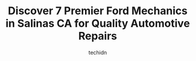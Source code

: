 ---
layout: ampstory
image: https://images.unsplash.com/photo-1568616389075-7ec27e747c9a?ixlib=rb-4.0.3&ixid=MnwxMjA3fDB8MHxwaG90by1wYWdlfHx8fGVufDB8fHx8&auto=format&fit=crop&w=640&h=853&q=80
author: techidn
featured: false
description: If youre in need of trustworthy and skilled Ford Mechanic in Salinas CA, USA, youll be pleased to discover the 7 best Ford Mechanic in town. Their expertise and commitment to customer sati
title: Discover 7 Premier Ford Mechanics in Salinas CA for Quality Automotive Repairs
cover:
   title: Discover 7 Premier Ford Mechanics in Salinas CA for Quality Automotive Repairs
   subtitle: Rickpate
   background: https://images.unsplash.com/photo-1568616389075-7ec27e747c9a?ixlib=rb-4.0.3&ixid=MnwxMjA3fDB8MHxwaG90by1wYWdlfHx8fGVufDB8fHx8&auto=format&fit=crop&w=640&h=853&q=80

pages: 
 - layout: thirds
   top: <h1>#1 Gomez Auto Repair</h1>
   bottom: "<p>So I reached out to a few shops and Gomez Auto Repair was quick to respond and offer a good rate for labor. I have a set of rear brakes and rotors and needed a shop to ta</p>"
   background: https://www.knot35.com/toplist/wp-content/uploads/2023/06/best-ford-mechanic-1-in-salinas-ca-1685837129.jpeg
   backgroundblur: true
 - layout: thirds
   top: <h1>#2 Luis Auto Repair</h1>
   bottom: "<p>369 E Market St, Salinas, CA 93901, United States</p>"
   background: https://www.knot35.com/toplist/wp-content/uploads/2023/06/best-ford-mechanic-2-in-salinas-ca-1685837130.jpeg
   cta:
      link: https://www.knot35.com/toplist/discover-7-premier-ford-mechanics-in-salinas-ca-for-quality-automotive-repairs/
      text: Discover 7 Premier Ford Mechanics in Salinas CA for Quality Automotive Repairs
 - layout: thirds
   top: <h1>#3 Dick Adams Automotive</h1>
   bottom: "<p>242 Griffin St, Salinas, CA 93901, United States</p>"
   background: https://www.knot35.com/toplist/wp-content/uploads/2023/06/best-ford-mechanic-3-in-salinas-ca-1685837130.jpeg
   cta:
      link: https://www.knot35.com/toplist/discover-7-premier-ford-mechanics-in-salinas-ca-for-quality-automotive-repairs/
      text: Discover 7 Premier Ford Mechanics in Salinas CA for Quality Automotive Repairs
 - layout: thirds
   top: <h1>#4 European Auto</h1>
   bottom: "<p>276 E Market St suite b, Salinas, CA 93901, United States</p>"
   background: https://images.unsplash.com/photo-1527067829737-402993088e6b?ixlib=rb-4.0.3&ixid=MnwxMjA3fDB8MHxwaG90by1wYWdlfHx8fGVufDB8fHx8&auto=format&fit=crop&w=640&h=853&q=80
   cta:
      link: https://www.knot35.com/toplist/discover-7-premier-ford-mechanics-in-salinas-ca-for-quality-automotive-repairs/
      text: Discover 7 Premier Ford Mechanics in Salinas CA for Quality Automotive Repairs
 - layout: thirds
   top: <h1>#5 Vitmars Auto Repair</h1>
   bottom: "<p>369 E Market St Unit J, Salinas, CA 93901, United States</p>"
   background: https://images.unsplash.com/photo-1620421680010-0766ff230392?ixlib=rb-4.0.3&ixid=MnwxMjA3fDB8MHxwaG90by1wYWdlfHx8fGVufDB8fHx8&auto=format&fit=crop&w=640&h=853&q=80
   cta:
      link: https://www.knot35.com/toplist/discover-7-premier-ford-mechanics-in-salinas-ca-for-quality-automotive-repairs/
      text: Discover 7 Premier Ford Mechanics in Salinas CA for Quality Automotive Repairs
 - layout: thirds
   top: <h1>#6 Menos Auto Repair salinas brakes engines</h1>
   bottom: "<p>315 Rianda St, Salinas, CA 93901, United States</p>"
   background: https://images.unsplash.com/photo-1510906594845-bc082582c8cc?ixlib=rb-4.0.3&ixid=MnwxMjA3fDB8MHxwaG90by1wYWdlfHx8fGVufDB8fHx8&auto=format&fit=crop&w=640&h=853&q=80
   cta:
      link: https://www.knot35.com/toplist/discover-7-premier-ford-mechanics-in-salinas-ca-for-quality-automotive-repairs/
      text: Discover 7 Premier Ford Mechanics in Salinas CA for Quality Automotive Repairs
 - layout: thirds
   top: <h1>#7 B&G Auto Repair and Transmissions</h1>
   bottom: "<p>638 E Market St, Salinas, CA 93905, United States</p>"
   background: https://images.unsplash.com/photo-1632260260864-caf7fde5ec36?ixlib=rb-4.0.3&ixid=MnwxMjA3fDB8MHxwaG90by1wYWdlfHx8fGVufDB8fHx8&auto=format&fit=crop&w=640&h=853&q=80
   cta:
      link: https://www.knot35.com/toplist/discover-7-premier-ford-mechanics-in-salinas-ca-for-quality-automotive-repairs/
      text: Discover 7 Premier Ford Mechanics in Salinas CA for Quality Automotive Repairs
 - layout: thirds
   middle: Continue reading...
   background: https://images.unsplash.com/photo-1533998839656-76f5e4b2bccb?ixlib=rb-4.0.3&ixid=MnwxMjA3fDB8MHxwaG90by1wYWdlfHx8fGVufDB8fHx8&auto=format&fit=crop&w=640&h=853&q=80
   cta:
      link: https://www.knot35.com/toplist/discover-7-premier-ford-mechanics-in-salinas-ca-for-quality-automotive-repairs/
      text: Discover 7 Premier Ford Mechanics in Salinas CA for Quality Automotive Repairs
      
---